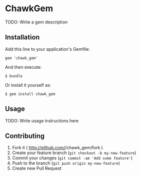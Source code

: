 # ChawkGem

TODO: Write a gem description

## Installation

Add this line to your application's Gemfile:

    gem 'chawk_gem'

And then execute:

    $ bundle

Or install it yourself as:

    $ gem install chawk_gem

## Usage

TODO: Write usage instructions here

## Contributing

1. Fork it ( http://github.com/<my-github-username>/chawk_gem/fork )
2. Create your feature branch (`git checkout -b my-new-feature`)
3. Commit your changes (`git commit -am 'Add some feature'`)
4. Push to the branch (`git push origin my-new-feature`)
5. Create new Pull Request
